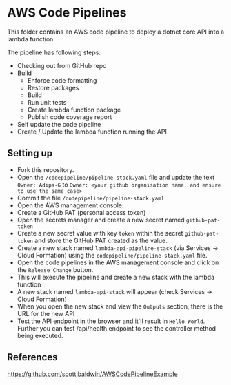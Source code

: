 # AWS Code Pipelines

This folder contains an AWS code pipeline to deploy a dotnet core API into a lambda function.

The pipeline has following steps:

* Checking out from GitHub repo
* Build
  * Enforce code formatting
  * Restore packages
  * Build
  * Run unit tests
  * Create lambda function package
  * Publish code coverage report
* Self update the code pipeline
* Create / Update the lambda function running the API

## Setting up

* Fork this repository.
* Open the `/codepipeline/pipeline-stack.yaml` file and update the text `Owner: Adipa-G` to `Owner: <your github organisation name, and ensure to use the same case>`
* Commit the file `/codepipeline/pipeline-stack.yaml`
* Open the AWS management console.
* Create a GitHub PAT (personal access token)
* Open the secrets manager and create a new secret named `github-pat-token` 
* Create a new secret value with key `token` within the secret `github-pat-token` and store the GitHub PAT created as the value.
* Create a new stack named `lambda-api-pipeline-stack` (via Services -> Cloud Formation) using the `codepipeline/pipeline-stack.yaml` file.
* Open the code pipelines in the AWS management console and click on the `Release Change` button.
* This will execute the pipeline and create a new stack with the lambda function
* A new stack named `lambda-api-stack` will appear (check Services -> Cloud Formation)
* When you open the new stack and view the `Outputs` section, there is the URL for the new API 
* Test the API endpoint in the browser and it'll result in `Hello World`. Further you can test <URL for the new API>/api/health endpoint to see the controller method being executed.

## References

https://github.com/scottjbaldwin/AWSCodePipelineExample

